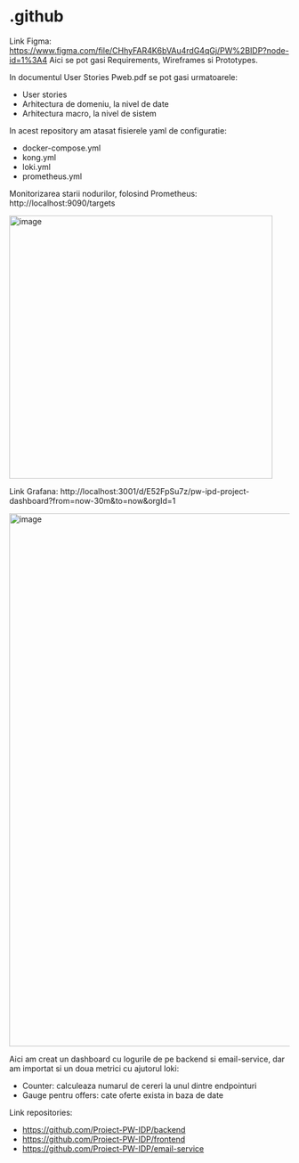 # .github

Link Figma:
https://www.figma.com/file/CHhyFAR4K6bVAu4rdG4qGj/PW%2BIDP?node-id=1%3A4
Aici se pot gasi Requirements, Wireframes si Prototypes.

In documentul User Stories Pweb.pdf se pot gasi urmatoarele: 
- User stories
- Arhitectura de domeniu, la nivel de date
- Arhitectura macro, la nivel de sistem

In acest repository am atasat fisierele yaml de configuratie:
- docker-compose.yml
- kong.yml
- loki.yml
- prometheus.yml

Monitorizarea starii nodurilor, folosind Prometheus:
http://localhost:9090/targets

<img width="473" alt="image" src="https://user-images.githubusercontent.com/62909789/169713986-dc0363a5-a649-4872-a1f4-f3e387f05921.png">


Link Grafana:
http://localhost:3001/d/E52FpSu7z/pw-ipd-project-dashboard?from=now-30m&to=now&orgId=1

<img width="958" alt="image" src="https://user-images.githubusercontent.com/62909789/169714131-23917c63-812c-45b8-9272-1819a106bd83.png">


Aici am creat un dashboard cu logurile de pe backend si email-service, dar am importat si un doua metrici cu ajutorul loki:
- Counter: calculeaza numarul de cereri la unul dintre endpointuri
- Gauge pentru offers: cate oferte exista in baza de date


Link repositories:

- https://github.com/Proiect-PW-IDP/backend
- https://github.com/Proiect-PW-IDP/frontend
- https://github.com/Proiect-PW-IDP/email-service




